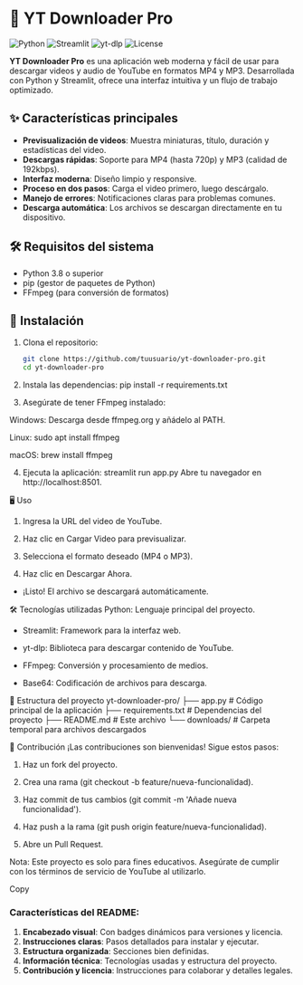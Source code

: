 # 🚀 YT Downloader Pro

![Python](https://img.shields.io/badge/Python-3.8%2B-blue)
![Streamlit](https://img.shields.io/badge/Streamlit-1.22.0-FF4B4B)
![yt-dlp](https://img.shields.io/badge/yt--dlp-2023.7.6-brightgreen)
![License](https://img.shields.io/badge/License-MIT-green)

**YT Downloader Pro** es una aplicación web moderna y fácil de usar para descargar videos y audio de YouTube en formatos MP4 y MP3. Desarrollada con Python y Streamlit, ofrece una interfaz intuitiva y un flujo de trabajo optimizado.

## ✨ Características principales

- **Previsualización de videos**: Muestra miniaturas, título, duración y estadísticas del video.
- **Descargas rápidas**: Soporte para MP4 (hasta 720p) y MP3 (calidad de 192kbps).
- **Interfaz moderna**: Diseño limpio y responsive.
- **Proceso en dos pasos**: Carga el video primero, luego descárgalo.
- **Manejo de errores**: Notificaciones claras para problemas comunes.
- **Descarga automática**: Los archivos se descargan directamente en tu dispositivo.

## 🛠️ Requisitos del sistema

- Python 3.8 o superior
- pip (gestor de paquetes de Python)
- FFmpeg (para conversión de formatos)

## 🚀 Instalación

1. Clona el repositorio:
   ```bash
   git clone https://github.com/tuusuario/yt-downloader-pro.git
   cd yt-downloader-pro

2. Instala las dependencias:
pip install -r requirements.txt

3. Asegúrate de tener FFmpeg instalado:

Windows: Descarga desde ffmpeg.org y añádelo al PATH.

Linux: sudo apt install ffmpeg

macOS: brew install ffmpeg

4. Ejecuta la aplicación:
streamlit run app.py
Abre tu navegador en http://localhost:8501.

🖥️ Uso
1. Ingresa la URL del video de YouTube.

2. Haz clic en Cargar Video para previsualizar.

3. Selecciona el formato deseado (MP4 o MP3).

4. Haz clic en Descargar Ahora.

* ¡Listo! El archivo se descargará automáticamente.

🛠️ Tecnologías utilizadas
Python: Lenguaje principal del proyecto.

* Streamlit: Framework para la interfaz web.

* yt-dlp: Biblioteca para descargar contenido de YouTube.

* FFmpeg: Conversión y procesamiento de medios.

* Base64: Codificación de archivos para descarga.

📂 Estructura del proyecto
yt-downloader-pro/
├── app.py                # Código principal de la aplicación
├── requirements.txt      # Dependencias del proyecto
├── README.md             # Este archivo
└── downloads/            # Carpeta temporal para archivos descargados

🤝 Contribución
¡Las contribuciones son bienvenidas! Sigue estos pasos:

1. Haz un fork del proyecto.

2. Crea una rama (git checkout -b feature/nueva-funcionalidad).

3. Haz commit de tus cambios (git commit -m 'Añade nueva funcionalidad').

4. Haz push a la rama (git push origin feature/nueva-funcionalidad).

5. Abre un Pull Request.


Nota: Este proyecto es solo para fines educativos. Asegúrate de cumplir con los términos de servicio de YouTube al utilizarlo.

Copy

### Características del README:
1. **Encabezado visual**: Con badges dinámicos para versiones y licencia.
2. **Instrucciones claras**: Pasos detallados para instalar y ejecutar.
3. **Estructura organizada**: Secciones bien definidas.
4. **Información técnica**: Tecnologías usadas y estructura del proyecto.
5. **Contribución y licencia**: Instrucciones para colaborar y detalles legales.
